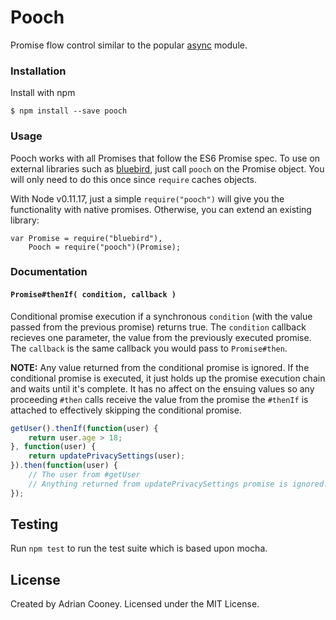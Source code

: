 # Pooch
Promise flow control similar to the popular [async](http://github.com/caolon/async) module.

### Installation
Install with npm

	$ npm install --save pooch
	
### Usage
Pooch works with all Promises that follow the ES6 Promise spec. To use on external libraries such as [bluebird](https://github.com/petkaantonov/bluebird/), just call `pooch` on the Promise object. You will only need to do this once since `require` caches objects.

With Node v0.11.17, just a simple `require("pooch")` will give you the functionality with native promises. Otherwise, you can extend an existing library:

	var Promise = require("bluebird"),
		Pooch = require("pooch")(Promise);


### Documentation

#### `Promise#thenIf( condition, callback )`
Conditional promise execution if a synchronous `condition` (with the value passed from the previous promise) returns true. The `condition` callback recieves one parameter, the value from the previously executed promise. The `callback` is the same callback you would pass to `Promise#then`. 

**NOTE:** Any value returned from the conditional promise is ignored. If the conditional promise is executed, it just holds up the promise execution chain and waits until it's complete. It has no affect on the ensuing values so any proceeding `#then` calls receive the value from the promise the `#thenIf` is attached to effectively skipping the conditional promise.

```js
getUser().thenIf(function(user) {
	return user.age > 18;
}, function(user) {
	return updatePrivacySettings(user);
}).then(function(user) {
	// The user from #getUser
	// Anything returned from updatePrivacySettings promise is ignored.
});
```

## Testing
Run `npm test` to run the test suite which is based upon mocha.

## License
Created by Adrian Cooney. Licensed under the MIT License.